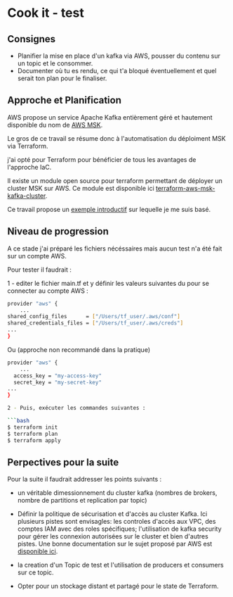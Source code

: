 # Cook it - test

## Consignes

- Planifier la mise en place d'un kafka via AWS, pousser du contenu sur un topic et le consommer.
- Documenter où tu es rendu, ce qui t'a bloqué éventuellement et quel serait ton plan pour le finaliser.

## Approche et Planification

AWS propose un service Apache Kafka entièrement géré et hautement disponible du nom de [AWS MSK](https://aws.amazon.com/msk/).

Le gros de ce travail se résume donc à l'automatisation du déploiment MSK via Terraform.

j'ai opté pour Terraform pour bénéficier de tous les avantages de l'approche IaC.

Il existe un module open source pour terraform permettant de déployer un cluster MSK sur AWS. Ce module est disponible ici [terraform-aws-msk-kafka-cluster](https://github.com/clowdhaus/terraform-aws-msk-kafka-cluster/tree/v1.2.0).

Ce travail propose un [exemple introductif](https://github.com/clowdhaus/terraform-aws-msk-kafka-cluster/tree/v1.2.0/examples/basic) sur lequelle je me suis basé.

## Niveau de progression

A ce stade j'ai préparé les fichiers nécéssaires mais aucun test n'a été fait sur un compte AWS.

Pour tester il faudrait : 

1 - editer le fichier main.tf et y définir les valeurs suivantes du pour se connecter au compte AWS :

```bash
provider "aws" {
    ...
shared_config_files      = ["/Users/tf_user/.aws/conf"]
shared_credentials_files = ["/Users/tf_user/.aws/creds"]
...
}
```
Ou (approche non recommandé dans la pratique)

```bash
provider "aws" {
    ...
  access_key = "my-access-key"
  secret_key = "my-secret-key"
...
}

2 - Puis, exécuter les commandes suivantes :

```bash
$ terraform init
$ terraform plan
$ terraform apply
```

## Perpectives pour la suite

Pour la suite il faudrait addresser les points suivants :

- un véritable dimessionnement du cluster kafka (nombres de brokers, nombre de partitions et replication par topic)

- Définir la politique de sécurisation  et d'accès au cluster Kafka. Ici plusieurs pistes sont envisagles: les controles d'accès aux VPC, des comptes IAM avec des roles spécifiques; l'utilisation de kafka security pour gérer les connexion autorisées sur le cluster et bien d'autres pistes. Une bonne documentation sur le sujet proposé par AWS est [disponible ici](https://docs.aws.amazon.com/msk/latest/developerguide/security.html).

- la creation d'un Topic de test et l'utilisation de producers et consumers sur ce topic.

- Opter pour un stockage distant et partagé pour le state de Terraform.

